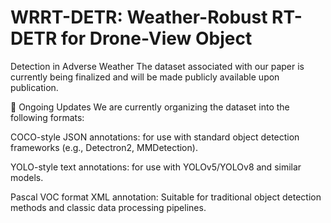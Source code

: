 # WRRT-DETR: Weather-Robust RT-DETR for Drone-View Object
Detection in Adverse Weather
The dataset associated with our paper is currently being finalized and will be made publicly available upon publication.

🔧 Ongoing Updates
We are currently organizing the dataset into the following formats:

COCO-style JSON annotations: for use with standard object detection frameworks (e.g., Detectron2, MMDetection).

YOLO-style text annotations: for use with YOLOv5/YOLOv8 and similar models.

Pascal VOC format XML annotation: Suitable for traditional object detection methods and classic data processing pipelines.
